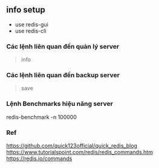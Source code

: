 ## info setup
- use redis-gui
- use redis-cli

### Các lệnh liên quan đến quản lý server
>info

### Các lệnh liên quan đến backup server
>save

### Lệnh Benchmarks hiệu năng server
redis-benchmark -n 100000

### Ref
https://github.com/quick123official/quick_redis_blog
https://www.tutorialspoint.com/redis/redis_commands.htm
https://redis.io/commands